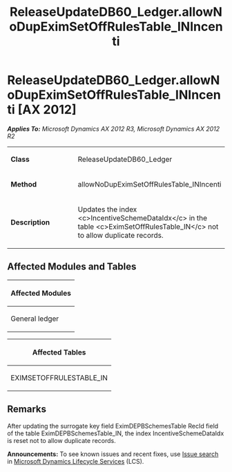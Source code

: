 ﻿---
title: ReleaseUpdateDB60_Ledger.allowNoDupEximSetOffRulesTable_INIncenti
TOCTitle: ReleaseUpdateDB60_Ledger.allowNoDupEximSetOffRulesTable_INIncenti
ms:assetid: 4d0f8b74-f469-fa81-aaee-9e249562ab4f
ms:mtpsurl: https://msdn.microsoft.com/en-us/library/JJ685426(v=AX.60)
ms:contentKeyID: 49708131
ms.date: 05/18/2015
mtps_version: v=AX.60
---

# ReleaseUpdateDB60\_Ledger.allowNoDupEximSetOffRulesTable\_INIncenti [AX 2012]


_**Applies To:** Microsoft Dynamics AX 2012 R3, Microsoft Dynamics AX 2012 R2_

<table>
<colgroup>
<col style="width: 50%" />
<col style="width: 50%" />
</colgroup>
<tbody>
<tr class="odd">
<td><p><strong>Class</strong></p></td>
<td><p>ReleaseUpdateDB60_Ledger</p></td>
</tr>
<tr class="even">
<td><p><strong>Method</strong></p></td>
<td><p>allowNoDupEximSetOffRulesTable_INIncenti</p></td>
</tr>
<tr class="odd">
<td><p><strong>Description</strong></p></td>
<td><p>Updates the index &lt;c&gt;IncentiveSchemeDataIdx&lt;/c&gt; in the table &lt;c&gt;EximSetOffRulesTable_IN&lt;/c&gt; not to allow duplicate records.</p></td>
</tr>
</tbody>
</table>


## Affected Modules and Tables

<table>
<colgroup>
<col style="width: 100%" />
</colgroup>
<thead>
<tr class="header">
<th><p>Affected Modules</p></th>
</tr>
</thead>
<tbody>
<tr class="odd">
<td><p>General ledger</p></td>
</tr>
</tbody>
</table>


<table>
<colgroup>
<col style="width: 100%" />
</colgroup>
<thead>
<tr class="header">
<th><p>Affected Tables</p></th>
</tr>
</thead>
<tbody>
<tr class="odd">
<td><p>EXIMSETOFFRULESTABLE_IN</p></td>
</tr>
</tbody>
</table>


## Remarks

After updating the surrogate key field EximDEPBSchemesTable RecId field of the table EximDEPBSchemesTable\_IN, the index IncentiveSchemeDataIdx is reset not to allow duplicate records.

  
**Announcements:** To see known issues and recent fixes, use [Issue search](http://go.microsoft.com/fwlink/?linkid=389258) in [Microsoft Dynamics Lifecycle Services](http://go.microsoft.com/fwlink/?linkid=306505) (LCS).

